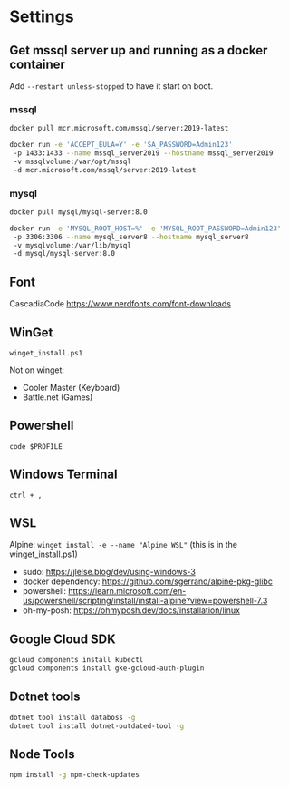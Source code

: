 # Settings

## Get mssql server up and running as a docker container

Add `--restart unless-stopped` to have it start on boot.

### mssql

```bash
docker pull mcr.microsoft.com/mssql/server:2019-latest

docker run -e 'ACCEPT_EULA=Y' -e 'SA_PASSWORD=Admin123'
 -p 1433:1433 --name mssql_server2019 --hostname mssql_server2019
 -v mssqlvolume:/var/opt/mssql
 -d mcr.microsoft.com/mssql/server:2019-latest
```

### mysql

```bash
docker pull mysql/mysql-server:8.0

docker run -e 'MYSQL_ROOT_HOST=%' -e 'MYSQL_ROOT_PASSWORD=Admin123'
 -p 3306:3306 --name mysql_server8 --hostname mysql_server8
 -v mysqlvolume:/var/lib/mysql
 -d mysql/mysql-server:8.0
 ```

## Font

CascadiaCode
<https://www.nerdfonts.com/font-downloads>

## WinGet

`winget_install.ps1`

Not on winget:

- Cooler Master (Keyboard)
- Battle.net (Games)

## Powershell

`code $PROFILE`

## Windows Terminal

`ctrl + ,`

## WSL

Alpine: `winget install -e --name "Alpine WSL"` (this is in the winget_install.ps1)

- sudo: <https://jlelse.blog/dev/using-windows-3>
- docker dependency: <https://github.com/sgerrand/alpine-pkg-glibc>
- powershell: <https://learn.microsoft.com/en-us/powershell/scripting/install/install-alpine?view=powershell-7.3>
- oh-my-posh: <https://ohmyposh.dev/docs/installation/linux>

## Google Cloud SDK

```bash
gcloud components install kubectl
gcloud components install gke-gcloud-auth-plugin
```

## Dotnet tools

```bash
dotnet tool install databoss -g
dotnet tool install dotnet-outdated-tool -g
```

## Node Tools

```bash
npm install -g npm-check-updates
```
